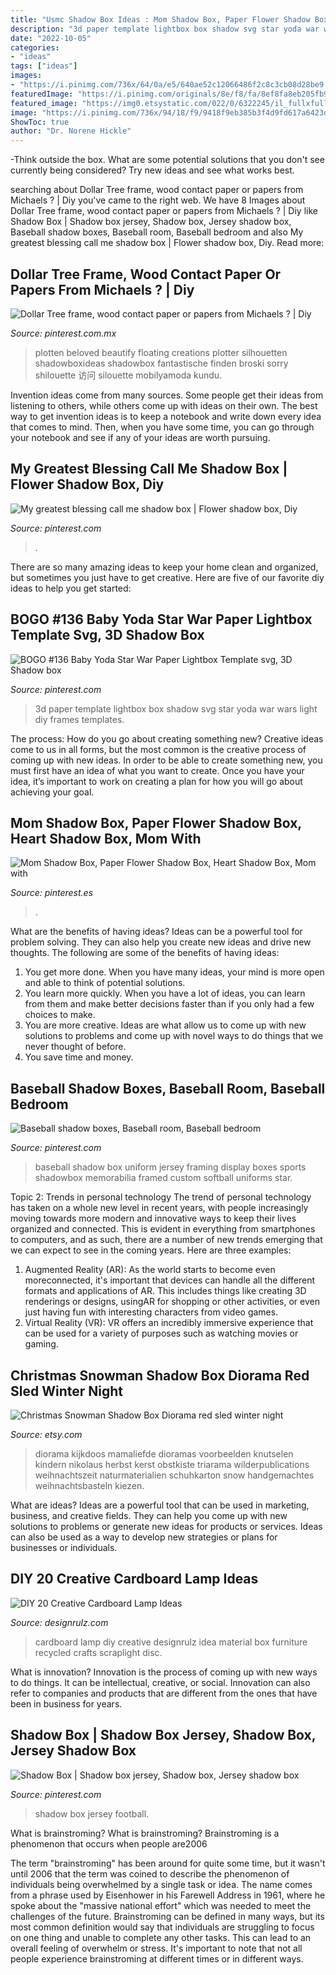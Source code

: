 ```yaml
---
title: "Usmc Shadow Box Ideas : Mom Shadow Box, Paper Flower Shadow Box, Heart Shadow Box, Mom With"
description: "3d paper template lightbox box shadow svg star yoda war wars light diy frames templates"
date: "2022-10-05"
categories:
- "ideas"
tags: ["ideas"]
images:
- "https://i.pinimg.com/736x/64/0a/e5/640ae52c12066486f2c8c3cb08d28be9.jpg"
featuredImage: "https://i.pinimg.com/originals/8e/f8/fa/8ef8fa8eb205fb954fbebb2bfff98e61.jpg"
featured_image: "https://img0.etsystatic.com/022/0/6322245/il_fullxfull.485175402_kg7q.jpg"
image: "https://i.pinimg.com/736x/94/18/f9/9418f9eb385b3f4d9fd617a6423d109c.jpg"
ShowToc: true
author: "Dr. Norene Hickle"
---
```



-Think outside the box. What are some potential solutions that you don't see currently being considered? Try new ideas and see what works best. 

	

		
searching about Dollar Tree frame, wood contact paper or papers from Michaels ? | Diy you've came to the right web. We have 8 Images about Dollar Tree frame, wood contact paper or papers from Michaels ? | Diy like Shadow Box | Shadow box jersey, Shadow box, Jersey shadow box, Baseball shadow boxes, Baseball room, Baseball bedroom and also My greatest blessing call me shadow box | Flower shadow box, Diy. Read more:
		
    
## Dollar Tree Frame, Wood Contact Paper Or Papers From Michaels ? | Diy

<img loading=lazy src="https://i.pinimg.com/736x/64/0a/e5/640ae52c12066486f2c8c3cb08d28be9.jpg" onerror="this.onerror=null;this.src='https://tse3.mm.bing.net/th?id=OIP.6TkDZg-60VDetusHUfyU0AHaJ4&amp;pid=15.1';" alt="Dollar Tree frame, wood contact paper or papers from Michaels ? | Diy">

_Source: pinterest.com.mx_

>plotten beloved beautify floating creations plotter silhouetten shadowboxideas shadowbox fantastische finden broski sorry shilouette 访问 silouette mobilyamoda kundu. 

	

Invention ideas come from many sources. Some people get their ideas from listening to others, while others come up with ideas on their own. The best way to get invention ideas is to keep a notebook and write down every idea that comes to mind. Then, when you have some time, you can go through your notebook and see if any of your ideas are worth pursuing.

    
## My Greatest Blessing Call Me Shadow Box | Flower Shadow Box, Diy

<img loading=lazy src="https://i.pinimg.com/736x/94/18/f9/9418f9eb385b3f4d9fd617a6423d109c.jpg" onerror="this.onerror=null;this.src='https://tse4.mm.bing.net/th?id=OIP.y3-cfv6KsNlcHrOYi2rvjQHaJ4&amp;pid=15.1';" alt="My greatest blessing call me shadow box | Flower shadow box, Diy">

_Source: pinterest.com_

>. 

	

There are so many amazing ideas to keep your home clean and organized, but sometimes you just have to get creative. Here are five of our favorite diy ideas to help you get started: 

    
## BOGO #136 Baby Yoda Star War Paper Lightbox Template Svg, 3D Shadow Box

<img loading=lazy src="https://i.pinimg.com/736x/06/d8/bf/06d8bfbabe3b0f617036c6b999d1f726.jpg" onerror="this.onerror=null;this.src='https://tse2.mm.bing.net/th?id=OIP.9ePNt8SEYc7iFTkog_R9mgHaGE&amp;pid=15.1';" alt="BOGO #136 Baby Yoda Star War Paper Lightbox Template svg, 3D Shadow box">

_Source: pinterest.com_

>3d paper template lightbox box shadow svg star yoda war wars light diy frames templates. 

	

The process: How do you go about creating something new?
Creative ideas come to us in all forms, but the most common is the creative process of coming up with new ideas. In order to be able to create something new, you must first have an idea of what you want to create. Once you have your idea, it’s important to work on creating a plan for how you will go about achieving your goal.

    
## Mom Shadow Box, Paper Flower Shadow Box, Heart Shadow Box, Mom With

<img loading=lazy src="https://i.pinimg.com/originals/8e/f8/fa/8ef8fa8eb205fb954fbebb2bfff98e61.jpg" onerror="this.onerror=null;this.src='https://tse2.mm.bing.net/th?id=OIP.TZp1yuywJW7Fvl-9kxcj2QHaJ4&amp;pid=15.1';" alt="Mom Shadow Box, Paper Flower Shadow Box, Heart Shadow Box, Mom with">

_Source: pinterest.es_

>. 

	

What are the benefits of having ideas?
Ideas can be a powerful tool for problem solving. They can also help you create new ideas and drive new thoughts. The following are some of the benefits of having ideas: 
1. You get more done. When you have many ideas, your mind is more open and able to think of potential solutions. 
2. You learn more quickly. When you have a lot of ideas, you can learn from them and make better decisions faster than if you only had a few choices to make. 
3. You are more creative. Ideas are what allow us to come up with new solutions to problems and come up with novel ways to do things that we never thought of before. 
4. You save time and money.

    
## Baseball Shadow Boxes, Baseball Room, Baseball Bedroom

<img loading=lazy src="https://i.pinimg.com/736x/e2/99/20/e2992082925635dcf7c65875114023e7--all-star-baseball-shadow-boxes.jpg" onerror="this.onerror=null;this.src='https://tse4.mm.bing.net/th?id=OIP.GuaXb5NimpKLymtjPvteBwHaJ4&amp;pid=15.1';" alt="Baseball shadow boxes, Baseball room, Baseball bedroom">

_Source: pinterest.com_

>baseball shadow box uniform jersey framing display boxes sports shadowbox memorabilia framed custom softball uniforms star. 

	

Topic 2: Trends in personal technology
The trend of personal technology has taken on a whole new level in recent years, with people increasingly moving towards more modern and innovative ways to keep their lives organized and connected. This is evident in everything from smartphones to computers, and as such, there are a number of new trends emerging that we can expect to see in the coming years. Here are three examples: 
1) Augmented Reality (AR): As the world starts to become even moreconnected, it's important that devices can handle all the different formats and applications of AR. This includes things like creating 3D renderings or designs, usingAR for shopping or other activities, or even just having fun with interesting characters from video games. 
2) Virtual Reality (VR): VR offers an incredibly immersive experience that can be used for a variety of purposes such as watching movies or gaming.

    
## Christmas Snowman Shadow Box Diorama Red Sled Winter Night

<img loading=lazy src="https://img0.etsystatic.com/022/0/6322245/il_fullxfull.485175402_kg7q.jpg" onerror="this.onerror=null;this.src='https://tse1.mm.bing.net/th?id=OIP.-tOPKEKPwUovSZt_8OhJxwAAAA&amp;pid=15.1';" alt="Christmas Snowman Shadow Box Diorama red sled winter night">

_Source: etsy.com_

>diorama kijkdoos mamaliefde dioramas voorbeelden knutselen kindern nikolaus herbst kerst obstkiste triarama wilderpublications weihnachtszeit naturmaterialien schuhkarton snow handgemachtes weihnachtsbasteln kiezen. 

	

What are ideas?
Ideas are a powerful tool that can be used in marketing, business, and creative fields. They can help you come up with new solutions to problems or generate new ideas for products or services. Ideas can also be used as a way to develop new strategies or plans for businesses or individuals.

    
## DIY 20 Creative Cardboard Lamp Ideas

<img loading=lazy src="https://cdn.designrulz.com/wp-content/uploads/2015/02/cardboard_lamp_desingrulz_idea-7.jpg" onerror="this.onerror=null;this.src='https://tse4.mm.bing.net/th?id=OIP.0xGCUI8zU67TSyaD9uNk1AHaLE&amp;pid=15.1';" alt="DIY 20 Creative Cardboard Lamp Ideas">

_Source: designrulz.com_

>cardboard lamp diy creative designrulz idea material box furniture recycled crafts scraplight disc. 

	

What is innovation?
Innovation is the process of coming up with new ways to do things. It can be intellectual, creative, or social. Innovation can also refer to companies and products that are different from the ones that have been in business for years.

    
## Shadow Box | Shadow Box Jersey, Shadow Box, Jersey Shadow Box

<img loading=lazy src="https://i.pinimg.com/736x/b8/ad/56/b8ad565f841ef4767d1484b890aa9962.jpg" onerror="this.onerror=null;this.src='https://tse2.mm.bing.net/th?id=OIP.7GBSoIO1I3JIfCnAyvH3nwHaJ3&amp;pid=15.1';" alt="Shadow Box | Shadow box jersey, Shadow box, Jersey shadow box">

_Source: pinterest.com_

>shadow box jersey football. 

	

What is brainstroming?
What is brainstroming? Brainstroming is a phenomenon that occurs when people are2006

The term "brainstroming" has been around for quite some time, but it wasn't until 2006 that the term was coined to describe the phenomenon of individuals being overwhelmed by a single task or idea. The name comes from a phrase used by Eisenhower in his Farewell Address in 1961, where he spoke about the "massive national effort" which was needed to meet the challenges of the future. Brainstroming can be defined in many ways, but its most common definition would say that individuals are struggling to focus on one thing and unable to complete any other tasks. This can lead to an overall feeling of overwhelm or stress. It's important to note that not all people experience brainstroming at different times or in different ways.

